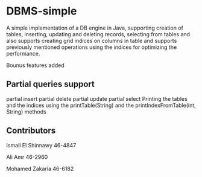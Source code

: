 # DBMS-simple
A simple implementation of a DB engine in Java, supporting creation of tables, inserting, updating and deleting records, selecting from tables and also supports creating grid indices on columns in table and supports previously mentioned operations using the indices for optimizing the performance.

Bounus features added
## Partial queries support

partial insert
partial delete
partial update
partial select
Printing the tables and the indices using the printTable(String) and the printIndexFromTable(int, String) methods

## Contributors
Ismail El Shinnawy 46-4847

Ali Amr 46-2960

Mohamed Zakaria 46-6182
